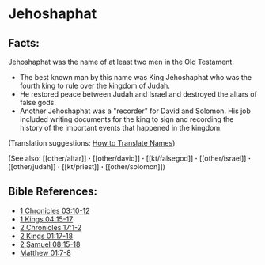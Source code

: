 # Jehoshaphat #

## Facts: ##

Jehoshaphat was the name of at least two men in the Old Testament.

* The best known man by this name was King Jehoshaphat who was the fourth king to rule over the kingdom of Judah.
* He restored peace between Judah and Israel and destroyed the altars of false gods.
* Another Jehoshaphat was a "recorder" for David and Solomon. His job included writing documents for the king to sign and recording the history of the important events that happened in the kingdom.

(Translation suggestions: [How to Translate Names](en/ta-vol1/translate/man/translate-names))

(See also: [[other/altar]] **·** [[other/david]] **·** [[kt/falsegod]] **·** [[other/israel]] **·** [[other/judah]] **·** [[kt/priest]] **·** [[other/solomon]])

## Bible References: ##

* [1 Chronicles 03:10-12](en/tn/1ch/help/03/10)
* [1 Kings 04:15-17](en/tn/1ki/help/04/15)
* [2 Chronicles 17:1-2](en/tn/2ch/help/17/01)
* [2 Kings 01:17-18](en/tn/2ki/help/01/17)
* [2 Samuel 08:15-18](en/tn/2sa/help/08/15)
* [Matthew 01:7-8](en/tn/mat/help/01/07)